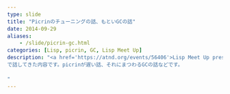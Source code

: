 ```yaml
---
type: slide
title: "Picrinのチューニングの話、もといGCの話"
date: 2014-09-29
aliases:
    - /slide/picrin-gc.html
categories: [Lisp, picrin, GC, Lisp Meet Up]
description: "<a href='https://atnd.org/events/56406'>Lisp Meet Up presented by Shibuya.lisp #20</a><br>
で話してきた内容です。picrinが遅い話、それにまつわるGCの話などです。

"
---
```

<section data-markdown
    data-separator="\n\n"
    data-vertical="\n\n"
    data-notes="^Note:">
<script type="text/template">

# Picrinのチューニングの話、もといGCの話
---
Lisp Meet Up presented by Shibuya.lisp #20  
2014-09-29  
κeen(@blackenedgold)

<!-- .slide: class="center" -->

# 自己紹介
---
 + κeen
 + 東大数学科の4年生
 + ソーシャルアカウントは上のアイコン達から。
 + Lisp, Ruby, OCaml, Shell Scriptあたりを書きます
 + [picrin](https://github.com/picrin-scheme/picrin)のコミッタです

# picrin
---
![picrin](/images/picrin/picrin-logo-fin01-02.png)

# picrin
---
* R7RS compatibility
* bytecode interpreter (based on stack VM)
* internal representation by nan-boxing
* conservative call/cc implementation (users can freely interleave native stack with VM stack)
* exact GC (simple mark and sweep, partially reference count is used as well)
* string representation by rope data structure

# picrin
---
* R7RS compatibility
* <strong>bytecode interpreter (based on stack VM)</strong>
* internal representation by nan-boxing
* conservative call/cc implementation (users can freely interleave native stack with VM stack)
* <strong>exact GC (simple mark and sweep, partially reference count is used as well)</strong>
* <strong>string representation by rope data structure</strong>

# picrin開発者の不満
---
* picrinの起動が遅い<!-- .element: class="fragment" data-fragment-index="1" -->
  + 2秒くらいかかる <!-- .element: class="fragment" data-fragment-index="1" -->
* picrinのテストが遅い<!-- .element: class="fragment" data-fragment-index="2" -->
  + 16秒くらいかかる <!-- .element: class="fragment" data-fragment-index="2" -->

# 少しGCの話
---
GC(ごみ集め)とは

* 使われていないオブジェクトを自動的に解法する
  + メモリ管理に煩わせられないで済む
  + メモリーリークを防ぐ。
* 「使われていないオブジェクト」を判定するのはいくつかアルゴリズムがある


# GCのアルゴリズム
---
## 主なGCのアルゴリズム
* マーク&amp;スイープ
* 参照カウント
* Copying GC

# GCのアルゴリズム
---
## マーク&amp;スイープ
 1. あらかじめ全てのオブジェクトはどこかで一元管理する<!-- .element: class="fragment" data-fragment-index="1" -->
 2. 一元管理元(ヒープ(ページ))でメモリが足りなくなったらGCを開始<!-- .element: class="fragment" data-fragment-index="2" -->
 3. スタックに載っているオブジェクト、変数に格納されているオブジェクトにマークする<!-- .element: class="fragment" data-fragment-index="3" -->
 4. そこから辿れるオブジェクトも再帰的にマークする<!-- .element: class="fragment" data-fragment-index="4" -->
 5. ヒープからマークされていないオブジェクトを開放する<!-- .element: class="fragment" data-fragment-index="5" -->
 6. それでもメモリが足りなければ一ヒープのページを増やす<!-- .element: class="fragment" data-fragment-index="6" -->
 7. 増やせなければメモリを使い果したのでabort<!-- .element: class="fragment" data-fragment-index="7" -->

# GCのアルゴリズム
---
## マーク&amp;スイープの特徴
 * そこそこ速い
 * 正確に集められる
 * GC以外ではメモリ管理を考えなくて良い(≒プラグインは書き易い)
 * 長生きのオブジェクトは何度もマークされる(=>世代別GC)
 * 負荷は1点に集中する
 * メモリの断片化が起きる(=オブジェクトのアロケートが遅くなる)

# GCのアルゴリズム
---
## 参照カウント
 1. オブジェクトに他から参照されている数(参照カウント)を記憶させる<!-- .element: class="fragment" data-fragment-index="1" -->
 2. オブジェクトの参照を変えるときはその都度参照カウントを変える<!-- .element: class="fragment" data-fragment-index="2" -->
 3. 参照カウントが0になったら開放する<!-- .element: class="fragment" data-fragment-index="3" -->

# GCのアルゴリズム
---
## 参照カウントの特徴
 * 負荷は分散する
 * GCの実装は楽
 * 少し遅い(必ずfreeする必要がある)
 * 正確でない(循環参照に弱い)(cf. 大相撲の星の回しあい)
 * プラグインは面倒

# GCのアルゴリズム
---
## Copying GC
 1. オブジェクトプールを2つ用意する(1, 2)とする<!-- .element: class="fragment" data-fragment-index="1" -->
 2. オブジェクトを確保するときは必ず1に確保する<!-- .element: class="fragment" data-fragment-index="2" -->
 3. 1のメモリが足りなくなったらgcを開始<!-- .element: class="fragment" data-fragment-index="3" -->
 4. 1の生きているオブジェクトを再帰的に2に移動する<!-- .element: class="fragment" data-fragment-index="4" -->
 5. 1に残っているものは全てゴミとして良い<!-- .element: class="fragment" data-fragment-index="5" -->
 6. 1、2のラベルを付け換える<!-- .element: class="fragment" data-fragment-index="6" -->

# GCのアルゴリズム
---
## Copying GCの特徴
 * 正確
 * メモリの断片化が起きない(Windowsのデフラグ)(=アロケートが速くなる)
 * 負荷は1点に集中する
 * 遅い(オブジェクトの移動が必要)
 * メモリ食う(オブジェクトプール2つ分)
 * ポインタも変わるため、ハッシュの再計算などが必要

# GCのアルゴリズム
---
## GCの主な属性
* 世代別
  + 新しいオブジェクトだけGCの対象にする<!-- .element: class="fragment" data-fragment-index="1" -->
* 正確
  + ゴミは必ず回収する<!-- .element: class="fragment" data-fragment-index="2" -->
* インクリメンタル
  + 一度にやらずに少しづつGCを進める<!-- .element: class="fragment" data-fragment-index="3" -->

# picrinのGC
---
![picrin](/images/picrin/picrin-logo-fin01-02.png)

# picrinのGC
---
* 基本は普通の正確なマーク&amp;スイープ
  + Copying GCはlightweightでない
* ropeには参照カウント
  + ropeには循環参照が起きない

# picrinのGC
---
 * 基本はマーク&amp;スイープ

> 3. スタックに載っているオブジェクト、変数に格納されているオブジェクトにマークする

 * schemeの変数はそのまま
 * Cの変数は読めないのでアリーナという場所を用意してC内ではそこに一時保管してもらう
   + スコープはFILOなのでスタックを用いればヒープより速くアロケート出来る

# picrinのチューニング
## プロファイルをとってみる
---
```
 % cumulative self self total
time seconds seconds calls s/call s/call name
37.14 0.78 0.78 13136494 0.00 0.00 XROPE_DECREF
23.81 1.28 0.50 1544 0.00 0.00 gc_sweep_phase
15.72 1.61 0.33 59344814 0.00 0.00 gc_mark_object
10.00 1.82 0.21 1544 0.00 0.00 gc_mark_phase
6.67 1.96 0.14 1544 0.00 0.00 gc_mark_trie
2.38 2.01 0.05 6523 0.00 0.00 pic_apply
```

<span style="font-size:200%">ほとんどGCですね。  
本当にありがとう御座いました。</span>

<!-- .slide: class="center" -->

# 解決案
---
* GCのアルゴリズムを変える
* オブジェクトをアロケートしないようにする
* パラメーターをいじる

# 解決案
---
* GCのアルゴリズムを変える
* オブジェクトをアロケートしないようにする
* <strong>パラメーターをいじる</strong>

# GCに関連するパラメータ
---
元々tinyに設計されている
```C
/* アリーナのサイズ */
# define PIC_ARENA_SIZE 1000
/* ヒープページのサイズ */
# define PIC_HEAP_PAGE_SIZE 10000
/* シンボルプール(ハッシュ)のサイズ */
# define PIC_SYM_POOL_SIZE 128
```

# GCに関連するパラメータ
---
チューニング後
```C
/* アリーナのサイズ */
# define PIC_ARENA_SIZE 8 * 1024
/* ヒープページのサイズ */
# define PIC_HEAP_PAGE_SIZE 2 * 1024 * 1024
/* シンボルプール(ハッシュ)のサイズ */
# define PIC_SYM_POOL_SIZE 2048
```

# 結果
---
* 昔
  > テストに16秒

* 変更後
  > time make test-r7rs  
  > make test-r7rs  <strong>1.68s</strong> user 0.23s system 98% cpu 1.931 total
  <!-- .element: class="fragment" data-fragment-index="1" -->


# 今後
---
* GCのアルゴリズムを変える
 + 世代別GCにしたいよねー
 + そもそもマーク&amp;スイープの実装が適当すぎるだとか。協議中。
 + 組み込み目指すならインクリメンタル性必要では？
* オブジェクトをアロケートしないようにする
  + バイトコンパイルするときにもめちゃくちゃアロケートしてる。その辺どうにかする。
  + [Fast Reader](https://github.com/picrin-scheme/picrin/pull/207)


# まとめ
---
* 基本的なGCの解説をした
* picrinのGCの戦略を話した
* GCチューニング大事

<span style="font-size:600%">以上</span>  
何か質問あればどうぞ

<!-- .slide: class="center" -->
</script>
</section>
